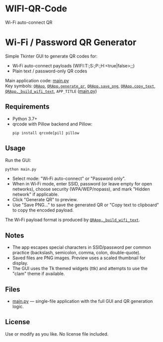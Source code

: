 # WIFI-QR-Code
Wi-Fi auto-connect QR
# Wi-Fi / Password QR Generator

Simple Tkinter GUI to generate QR codes for:
- Wi‑Fi auto-connect payloads (WIFI:T:<auth>;S:<ssid>;P:<password>;H:<true|false>;;)
- Plain text / password-only QR codes

Main application code: [main.py](main.py)  
Key symbols: [`QRApp`](main.py), [`QRApp.generate_qr`](main.py), [`QRApp.save_png`](main.py), [`QRApp.copy_text`](main.py), [`QRApp._build_wifi_text`](main.py), `APP_TITLE` ([main.py](main.py))

## Requirements

- Python 3.7+
- qrcode with Pillow backend and Pillow:
  ```
  pip install qrcode[pil] pillow
  ```

## Usage

Run the GUI:
```bash
python main.py
```

- Select mode: "Wi‑Fi auto-connect" or "Password only".
- When in Wi‑Fi mode, enter SSID, password (or leave empty for open networks), choose security (WPA/WEP/nopass), and mark "Hidden network" if applicable.
- Click "Generate QR" to preview.
- Use "Save PNG..." to save the generated QR or "Copy text to clipboard" to copy the encoded payload.

The Wi‑Fi payload format is produced by [`QRApp._build_wifi_text`](main.py).

## Notes

- The app escapes special characters in SSID/password per common practice (backslash, semicolon, comma, colon, double-quote).
- Saved files are PNG images. Preview uses a scaled thumbnail for display.
- The GUI uses the Tk themed widgets (ttk) and attempts to use the "clam" theme if available.

## Files

- [main.py](main.py) — single-file application with the full GUI and QR generation logic.

## License

Use or modify as you like. No license file included.
